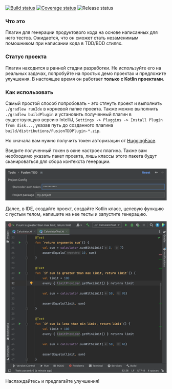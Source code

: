[![Build status](https://ci.sunnyday.dev/app/rest/builds/buildType:FusionTDD_Test,branch:name:main/statusIcon)](https://ci.sunnyday.dev/buildConfiguration/FusionTDD_Test/lastFinished?branch=%3Cdefault%3E)
[![Coverage status](https://img.shields.io/endpoint?url=https://kvdb.io/PY9VzGdCHe8YPbKvepE4y4/fustion-tdd-plugin.main.coverage&logo=TeamCity)](https://ci.sunnyday.dev/buildConfiguration/FusionTDD_Test/lastFinished?buildTab=tests&branch=%3Cdefault%3E)
![Release status](https://img.shields.io/badge/status-pre--alpha-red)

### Что это
Плагин для генерации продуктового кода на основе написанных для него тестов. Ожидается, что он сможет стать незаменимым помошником при написании кода в TDD/BDD стилях.

### Статус проекта
Плагин находится в ранней стадии разработки. Не используйте его на реальных задачах, попробуйте на простых демо проектах и предложите улучшения. В настоящее время он работает **только с Kotlin проектами**.

### Как использовать
Самый простой способ попробовать - это стянуть проект и выполнить `./gradlew runIde` в корневой папке проекта. Также можно выполнить `./gradlew buildPlugin` и установить полученный плагин в существующую версию IntelliJ, `Settings -> Pluggins -> Install Plugin from disk...`, указав путь до созданного плагина `build/distributions/FusionTDDPlugin-*.zip`.

Но сначала вам нужно получить токен авторизации от [HuggingFace](https://huggingface.co/settings/tokens).

Введите полученный токен в окне настроек плагина. Также вам необходимо указать пакет проекта, лишь классы этого пакета будут сканироваться для сбора контекста генерации.

<img src="docs/resources/minimal_required_settings.png" width="700" alt="Token and project package placed in text fields"/>

Далее, в IDE, создайте проект, создайте Kotlin класс, целевую функцию с пустым телом, напишите на нее тесты и запустите генерацию.

<img src="docs/resources/fusion_tdd_simple_trailer.gif" alt="Animated example of usage"/>

Наслаждайтесь и предлагайте улучшения!
